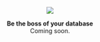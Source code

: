 <p align="center">
  <img src="https://i.imgur.com/pzq4lW0.png"/>
</p>

<div align="center"><strong>Be the boss of your database</strong></div>
<div align="center">Coming soon.</div>
